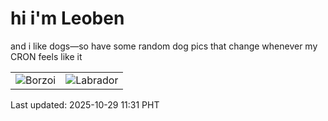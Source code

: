 # hi i'm Leoben

and i like dogs—so have some random dog pics that change whenever my CRON feels like it

|  |  |
|--------|----------|
| ![Borzoi](https://random-dog-vercel.vercel.app/api/random-borzoi?v=1761708663) | ![Labrador](https://random-dog-vercel.vercel.app/api/random-labrador?v=1761708663) |

Last updated: 2025-10-29 11:31 PHT
